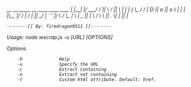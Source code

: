 <h6>    __    __  _____   __  ____    ____  ____
    |  |__|  |/ ___/  /  ]|    \  /    ||    \
    |  |  |  (   \_  /  / |  D  )|  o  ||  o  )
    |  |  |  |\__  |/  /  |    / |     ||   _/
    |  `  '  |/  \ /   \_ |    \ |  _  ||  |
     \      / \    \     ||  .  \|  |  ||  |

    --------[[ By: firedragon9511 ]]--------



Usage:
        node wscrap.js -u [URL] [OPTIONS]

Options:

        -h              Help
        -u              Specify the URL
        -c              Extract containing
        -n              Extract not containing
        -t              Custom html attribute. Default: href.
</h6>